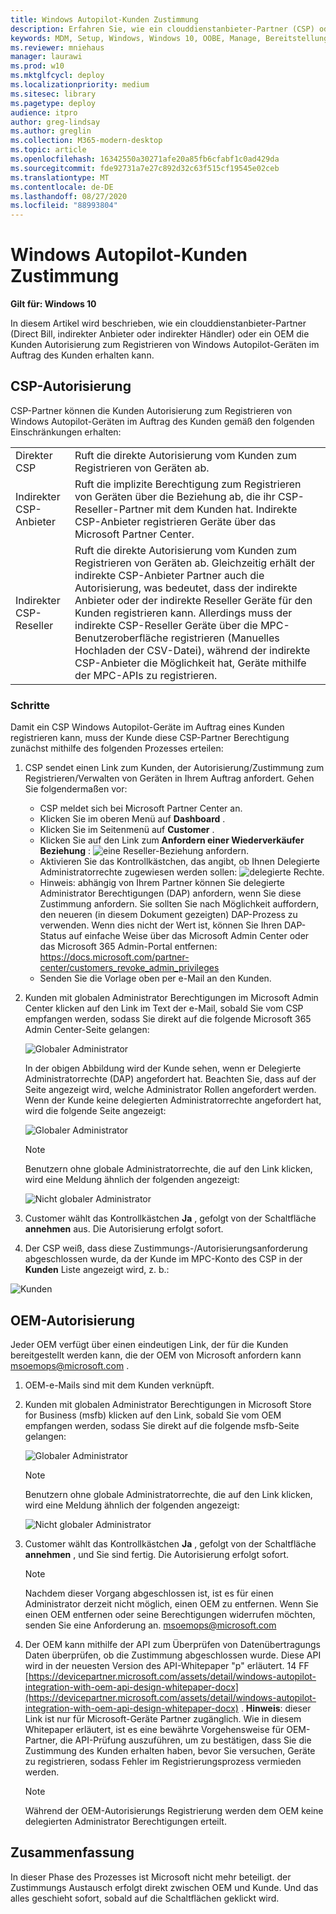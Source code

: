 ```yaml
---
title: Windows Autopilot-Kunden Zustimmung
description: Erfahren Sie, wie ein clouddienstanbieter-Partner (CSP) oder ein OEM die Kunden Autorisierung zum Registrieren von Windows Autopilot-Geräten im Auftrag des Kunden erhalten kann.
keywords: MDM, Setup, Windows, Windows 10, OOBE, Manage, Bereitstellung, Autopilot, ZTD, Zero-Touchscreen, Partner, msfb, InTune
ms.reviewer: mniehaus
manager: laurawi
ms.prod: w10
ms.mktglfcycl: deploy
ms.localizationpriority: medium
ms.sitesec: library
ms.pagetype: deploy
audience: itpro
author: greg-lindsay
ms.author: greglin
ms.collection: M365-modern-desktop
ms.topic: article
ms.openlocfilehash: 16342550a30271afe20a85fb6cfabf1c0ad429da
ms.sourcegitcommit: fde92731a7e27c892d32c63f515cf19545e02ceb
ms.translationtype: MT
ms.contentlocale: de-DE
ms.lasthandoff: 08/27/2020
ms.locfileid: "88993804"
---
```

# <a name="windows-autopilot-customer-consent"></a>Windows Autopilot-Kunden Zustimmung

**Gilt für: Windows 10**

In diesem Artikel wird beschrieben, wie ein clouddienstanbieter-Partner (Direct Bill, indirekter Anbieter oder indirekter Händler) oder ein OEM die Kunden Autorisierung zum Registrieren von Windows Autopilot-Geräten im Auftrag des Kunden erhalten kann.

## <a name="csp-authorization"></a>CSP-Autorisierung

CSP-Partner können die Kunden Autorisierung zum Registrieren von Windows Autopilot-Geräten im Auftrag des Kunden gemäß den folgenden Einschränkungen erhalten:

<table>
<tr><td>Direkter CSP<td>Ruft die direkte Autorisierung vom Kunden zum Registrieren von Geräten ab.
<tr><td>Indirekter CSP-Anbieter<td>Ruft die implizite Berechtigung zum Registrieren von Geräten über die Beziehung ab, die ihr CSP-Reseller-Partner mit dem Kunden hat.  Indirekte CSP-Anbieter registrieren Geräte über das Microsoft Partner Center.
<tr><td>Indirekter CSP-Reseller<td>Ruft die direkte Autorisierung vom Kunden zum Registrieren von Geräten ab.  Gleichzeitig erhält der indirekte CSP-Anbieter Partner auch die Autorisierung, was bedeutet, dass der indirekte Anbieter oder der indirekte Reseller Geräte für den Kunden registrieren kann.  Allerdings muss der indirekte CSP-Reseller Geräte über die MPC-Benutzeroberfläche registrieren (Manuelles Hochladen der CSV-Datei), während der indirekte CSP-Anbieter die Möglichkeit hat, Geräte mithilfe der MPC-APIs zu registrieren.
</table>

### <a name="steps"></a>Schritte

Damit ein CSP Windows Autopilot-Geräte im Auftrag eines Kunden registrieren kann, muss der Kunde diese CSP-Partner Berechtigung zunächst mithilfe des folgenden Prozesses erteilen:

1. CSP sendet einen Link zum Kunden, der Autorisierung/Zustimmung zum Registrieren/Verwalten von Geräten in Ihrem Auftrag anfordert.  Gehen Sie folgendermaßen vor:
    - CSP meldet sich bei Microsoft Partner Center an.
    - Klicken Sie im oberen Menü auf **Dashboard** .
    - Klicken Sie im Seitenmenü auf **Customer** .
    - Klicken Sie auf den Link zum **Anfordern einer Wiederverkäufer Beziehung** : ![ eine Reseller-Beziehung anfordern.](images/csp1.png)
    - Aktivieren Sie das Kontrollkästchen, das angibt, ob Ihnen Delegierte Administratorrechte zugewiesen werden sollen: ![ delegierte Rechte.](images/csp2.png)
    - Hinweis: abhängig von Ihrem Partner können Sie delegierte Administrator Berechtigungen (DAP) anfordern, wenn Sie diese Zustimmung anfordern.  Sie sollten Sie nach Möglichkeit auffordern, den neueren (in diesem Dokument gezeigten) DAP-Prozess zu verwenden. Wenn dies nicht der Wert ist, können Sie Ihren DAP-Status auf einfache Weise über das Microsoft Admin Center oder das Microsoft 365 Admin-Portal entfernen:  https://docs.microsoft.com/partner-center/customers_revoke_admin_privileges
    - Senden Sie die Vorlage oben per e-Mail an den Kunden.
2. Kunden mit globalen Administrator Berechtigungen im Microsoft Admin Center klicken auf den Link im Text der e-Mail, sobald Sie vom CSP empfangen werden, sodass Sie direkt auf die folgende Microsoft 365 Admin Center-Seite gelangen:

    ![Globaler Administrator](images/csp3a.png)

    In der obigen Abbildung wird der Kunde sehen, wenn er Delegierte Administratorrechte (DAP) angefordert hat. Beachten Sie, dass auf der Seite angezeigt wird, welche Administrator Rollen angefordert werden.  Wenn der Kunde keine delegierten Administratorrechte angefordert hat, wird die folgende Seite angezeigt:

    ![Globaler Administrator](images/csp3b.png)   

    > [!NOTE]
    > Benutzern ohne globale Administratorrechte, die auf den Link klicken, wird eine Meldung ähnlich der folgenden angezeigt:

    ![Nicht globaler Administrator](images/csp4.png)

3. Customer wählt das Kontrollkästchen **Ja** , gefolgt von der Schaltfläche **annehmen** aus. Die Autorisierung erfolgt sofort.
4. Der CSP weiß, dass diese Zustimmungs-/Autorisierungsanforderung abgeschlossen wurde, da der Kunde im MPC-Konto des CSP in der **Kunden** Liste angezeigt wird, z. b.:

![Kunden](images/csp5.png)

## <a name="oem-authorization"></a>OEM-Autorisierung

Jeder OEM verfügt über einen eindeutigen Link, der für die Kunden bereitgestellt werden kann, die der OEM von Microsoft anfordern kann msoemops@microsoft.com .

1. OEM-e-Mails sind mit dem Kunden verknüpft.
2. Kunden mit globalen Administrator Berechtigungen in Microsoft Store for Business (msfb) klicken auf den Link, sobald Sie vom OEM empfangen werden, sodass Sie direkt auf die folgende msfb-Seite gelangen:

    ![Globaler Administrator](images/csp6.png)

    > [!NOTE]
    > Benutzern ohne globale Administratorrechte, die auf den Link klicken, wird eine Meldung ähnlich der folgenden angezeigt:

    ![Nicht globaler Administrator](images/csp7.png)
3. Customer wählt das Kontrollkästchen **Ja** , gefolgt von der Schaltfläche **annehmen** , und Sie sind fertig.  Die Autorisierung erfolgt sofort.

    > [!NOTE]
    > Nachdem dieser Vorgang abgeschlossen ist, ist es für einen Administrator derzeit nicht möglich, einen OEM zu entfernen. Wenn Sie einen OEM entfernen oder seine Berechtigungen widerrufen möchten, senden Sie eine Anforderung an. msoemops@microsoft.com

4. Der OEM kann mithilfe der API zum Überprüfen von Datenübertragungs Daten überprüfen, ob die Zustimmung abgeschlossen wurde.  Diese API wird in der neuesten Version des API-Whitepaper "p" erläutert. 14 FF [https://devicepartner.microsoft.com/assets/detail/windows-autopilot-integration-with-oem-api-design-whitepaper-docx](https://devicepartner.microsoft.com/assets/detail/windows-autopilot-integration-with-oem-api-design-whitepaper-docx) . **Hinweis**: dieser Link ist nur für Microsoft-Geräte Partner zugänglich. Wie in diesem Whitepaper erläutert, ist es eine bewährte Vorgehensweise für OEM-Partner, die API-Prüfung auszuführen, um zu bestätigen, dass Sie die Zustimmung des Kunden erhalten haben, bevor Sie versuchen, Geräte zu registrieren, sodass Fehler im Registrierungsprozess vermieden werden.

    > [!NOTE]
    > Während der OEM-Autorisierungs Registrierung werden dem OEM keine delegierten Administrator Berechtigungen erteilt.

## <a name="summary"></a>Zusammenfassung

In dieser Phase des Prozesses ist Microsoft nicht mehr beteiligt. der Zustimmungs Austausch erfolgt direkt zwischen OEM und Kunde.  Und das alles geschieht sofort, sobald auf die Schaltflächen geklickt wird.
